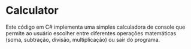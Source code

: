# Calculator
 Este código em C# implementa uma simples calculadora de console que permite ao usuário escolher entre diferentes operações matemáticas (soma, subtração, divisão, multiplicação) ou sair do programa. 

